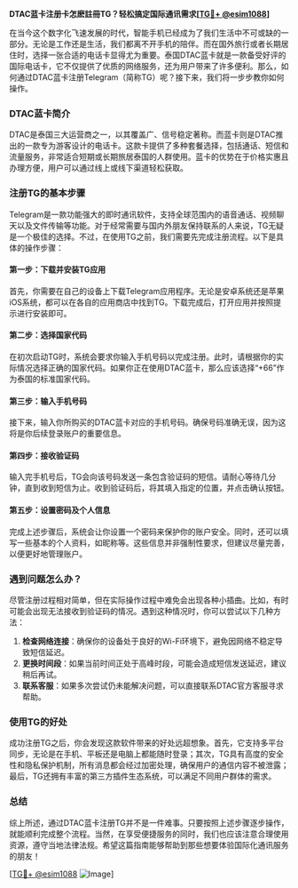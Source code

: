 **DTAC蓝卡注册卡怎麽註冊TG？轻松搞定国际通讯需求[[TG💪+ @esim1088](https://t.me/s/esim1088)]**

在当今这个数字化飞速发展的时代，智能手机已经成为了我们生活中不可或缺的一部分。无论是工作还是生活，我们都离不开手机的陪伴。而在国外旅行或者长期居住时，选择一张合适的电话卡显得尤为重要。泰国DTAC蓝卡就是一款备受好评的国际电话卡，它不仅提供了优质的网络服务，还为用户带来了许多便利。那么，如何通过DTAC蓝卡注册Telegram（简称TG）呢？接下来，我们将一步步教你如何操作。

### DTAC蓝卡简介

DTAC是泰国三大运营商之一，以其覆盖广、信号稳定著称。而蓝卡则是DTAC推出的一款专为游客设计的电话卡。这款卡提供了多种套餐选择，包括通话、短信和流量服务，非常适合短期或长期旅居泰国的人群使用。蓝卡的优势在于价格实惠且办理方便，用户可以通过线上或线下渠道轻松获取。

### 注册TG的基本步骤

Telegram是一款功能强大的即时通讯软件，支持全球范围内的语音通话、视频聊天以及文件传输等功能。对于经常需要与国内外朋友保持联系的人来说，TG无疑是一个极佳的选择。不过，在使用TG之前，我们需要先完成注册流程。以下是具体的操作步骤：

#### 第一步：下载并安装TG应用

首先，你需要在自己的设备上下载Telegram应用程序。无论是安卓系统还是苹果iOS系统，都可以在各自的应用商店中找到TG。下载完成后，打开应用并按照提示进行安装即可。

#### 第二步：选择国家代码

在初次启动TG时，系统会要求你输入手机号码以完成注册。此时，请根据你的实际情况选择正确的国家代码。如果你正在使用DTAC蓝卡，那么应该选择“+66”作为泰国的标准国家代码。

#### 第三步：输入手机号码

接下来，输入你所购买的DTAC蓝卡对应的手机号码。确保号码准确无误，因为这将是你后续登录账户的重要信息。

#### 第四步：接收验证码

输入完手机号后，TG会向该号码发送一条包含验证码的短信。请耐心等待几分钟，直到收到短信为止。收到验证码后，将其填入指定的位置，并点击确认按钮。

#### 第五步：设置密码及个人信息

完成上述步骤后，系统会让你设置一个密码来保护你的账户安全。同时，还可以填写一些基本的个人资料，如昵称等。这些信息并非强制性要求，但建议尽量完善，以便更好地管理账户。

### 遇到问题怎么办？

尽管注册过程相对简单，但在实际操作过程中难免会出现各种小插曲。比如，有时可能会出现无法接收到验证码的情况。遇到这种情况时，你可以尝试以下几种方法：

1. **检查网络连接**：确保你的设备处于良好的Wi-Fi环境下，避免因网络不稳定导致短信延迟。
2. **更换时间段**：如果当前时间正处于高峰时段，可能会造成短信发送延迟，建议稍后再试。
3. **联系客服**：如果多次尝试仍未能解决问题，可以直接联系DTAC官方客服寻求帮助。

### 使用TG的好处

成功注册TG之后，你会发现这款软件带来的好处远超想象。首先，它支持多平台同步，无论是在手机、平板还是电脑上都能随时登录；其次，TG具有高度的安全性和隐私保护机制，所有消息都会经过加密处理，确保用户的通信内容不被泄露；最后，TG还拥有丰富的第三方插件生态系统，可以满足不同用户群体的需求。

### 总结

综上所述，通过DTAC蓝卡注册TG并不是一件难事。只要按照上述步骤逐步操作，就能顺利完成整个流程。当然，在享受便捷服务的同时，我们也应该注意合理使用资源，遵守当地法律法规。希望这篇指南能够帮助到那些想要体验国际化通讯服务的朋友！

[[TG💪+ @esim1088](https://t.me/s/esim1088) ![Image](https://i.postimg.cc/4NQfJmqS/Snipaste-2025-05-13-00-14-12.png)]